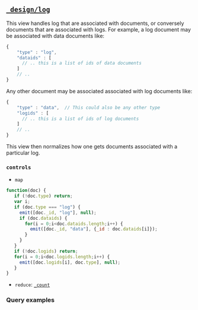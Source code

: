 ## [`_design/log`](https://github.com/nEDM-TUM/nEDM-Interface/blob/master/_default_data/log.json)

This view handles log that are associated with documents, or conversely
documents that are associated with logs.  For example, a log document may be
associated with data documents like:

```javascript
{
    "type" : "log",
    "dataids" : [
      // .. this is a list of ids of data documents
    ]
    // ..
}
```

Any other document may be associated associated with log documents like:

```javascript
{
    "type" : "data",  // This could also be any other type
    "logids" : [
      // .. this is a list of ids of log documents
    ]
    // ..
}
```

This view then normalizes how one gets documents associated with a particular
log.

### `controls`

* `map`
```javascript
function(doc) {
   if (!doc.type) return;
   var i;
   if (doc.type === "log") {
     emit([doc._id, "log"], null);
     if (doc.dataids) {
       for(i = 0;i<doc.dataids.length;i++) {
         emit([doc._id, "data"], {_id : doc.dataids[i]});
       }
     }
   }
   if (!doc.logids) return;
   for(i = 0;i<doc.logids.length;i++) {
     emit([doc.logids[i], doc.type], null);
   }
}
```
* `reduce`: [`_count`](http://docs.couchdb.org/en/1.6.1/couchapp/ddocs.html#reducefun-builtin)

### Query examples

